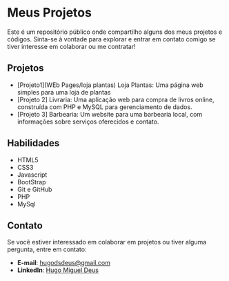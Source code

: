 # Meus Projetos

Este é um repositório público onde compartilho alguns dos meus projetos e códigos. Sinta-se à vontade para explorar e entrar em contato comigo se tiver interesse em colaborar ou me contratar!

## Projetos

- [Projeto1](WEb Pages/loja plantas) Loja Plantas: Uma página web simples para uma loja de plantas
- [Projeto 2] Livraria: Uma aplicação web para compra de livros online, construída com PHP e MySQL para gerenciamento de dados.
- [Projeto 3] Barbearia: Um website para uma barbearia local, com informações sobre serviços oferecidos e contato.

## Habilidades

- HTML5
- CSS3
- Javascript
- BootStrap
- Git e GitHub
- PHP
- MySql


## Contato

Se você estiver interessado em colaborar em projetos ou tiver alguma pergunta, entre em contato:

- **E-mail**: hugodsdeus@gmail.com
- **LinkedIn**: [Hugo Miguel Deus](www.linkedin.com/in/hugo-miguel-deus-70571952)
